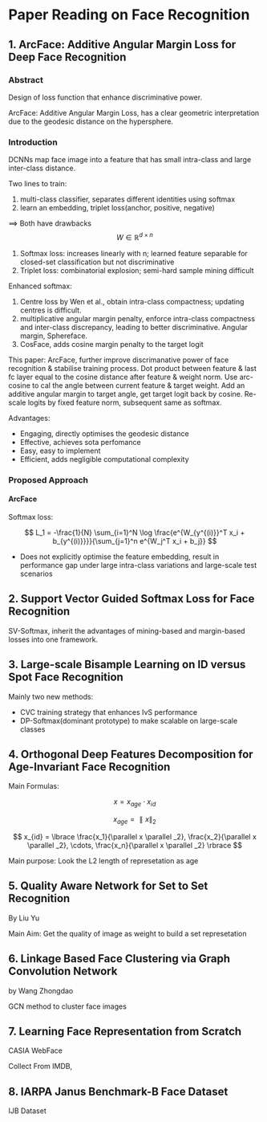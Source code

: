 # Paper Reading on Face Recognition

## 1. ArcFace: Additive Angular Margin Loss for Deep Face Recognition

### Abstract

Design of loss function that enhance discriminative power.

ArcFace: Additive Angular Margin Loss, has a clear geometric interpretation due to the geodesic distance on the hypersphere. 

### Introduction

DCNNs map face image into a feature that has small intra-class and large inter-class distance.

Two lines to train:

1. multi-class classifier, separates different identities using softmax
2. learn an embedding, triplet loss(anchor, positive, negative)

==> Both have drawbacks
$$
W \in \mathbb{R}^{d \times n}
$$

1. Softmax loss: increases linearly with n; learned feature separable for closed-set classification but not discriminative
2. Triplet loss: combinatorial explosion; semi-hard sample mining difficult

Enhanced softmax: 

1. Centre loss by Wen et al., obtain intra-class compactness; updating centres is difficult. 
2. multiplicative angular margin penalty, enforce intra-class compactness and inter-class discrepancy, leading to better discriminative. Angular margin, Sphereface. 
3. CosFace, adds cosine margin penalty to the target logit

This paper: ArcFace, further improve discrimanative power of face recognition & stabilise training process. Dot product between feature & last fc layer equal to the cosine distance after feature & weight norm. Use arc-cosine to cal the angle between current feature & target weight. Add an additive angular margin to target angle, get target logit back by cosine. Re-scale logits by fixed feature norm, subsequent same as softmax. 

Advantages:

- Engaging, directly optimises the geodesic distance
- Effective, achieves sota perfomance
- Easy, easy to implement
- Efficient, adds negligible computational complexity

### Proposed Approach
#### ArcFace
Softmax loss:

$$
L_1 = -\frac{1}{N} \sum_{i=1}^N \log \frac{e^{W_{y^{(i)}}^T x_i + b_{y^{(i)}}}}{\sum_{j=1}^n e^{W_j^T x_i + b_j}}
$$

- Does not explicitly optimise the feature embedding, result in performance gap under large intra-class variations and large-scale test scenarios



## 2. Support Vector Guided Softmax Loss for Face Recognition

SV-Softmax, inherit the advantages of mining-based and margin-based losses into one framework.


## 3. Large-scale Bisample Learning on ID versus Spot Face Recognition

Mainly two new methods:

- CVC training strategy that enhances IvS performance
- DP-Softmax(dominant prototype) to make scalable on large-scale classes



## 4. Orthogonal Deep Features Decomposition for Age-Invariant Face Recognition

Main Formulas:


$$
x = x_{age} \cdot x_{id}
$$

$$
x_{age} = \parallel x \parallel _2
$$

$$
x_{id} = \lbrace \frac{x_1}{\parallel x \parallel _2}, \frac{x_2}{\parallel x \parallel _2}, \cdots, \frac{x_n}{\parallel x \parallel _2}  \rbrace
$$

Main purpose: Look the L2 length of represetation as age


## 5. Quality Aware Network for Set to Set Recognition

By Liu Yu

Main Aim: Get the quality of image as weight to build a set represetation


## 6. Linkage Based Face Clustering via Graph Convolution Network
by Wang Zhongdao

GCN method to cluster face images

## 7. Learning Face Representation from Scratch
 CASIA WebFace

 Collect From IMDB, 

## 8. IARPA Janus Benchmark-B Face Dataset
IJB Dataset